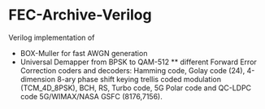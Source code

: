 # FEC-Archive-Verilog
Verilog implementation of 
* BOX-Muller for fast AWGN generation 
* Universal Demapper from BPSK to QAM-512
** different Forward Error Correction coders and decoders:
Hamming code, Golay code (24), 4-dimension 8-ary phase shift keying trellis coded modulation (TCM_4D_8PSK), 
BCH, RS, Turbo code, 5G Polar code and QC-LDPC code 5G/WIMAX/NASA GSFC (8176,7156).



